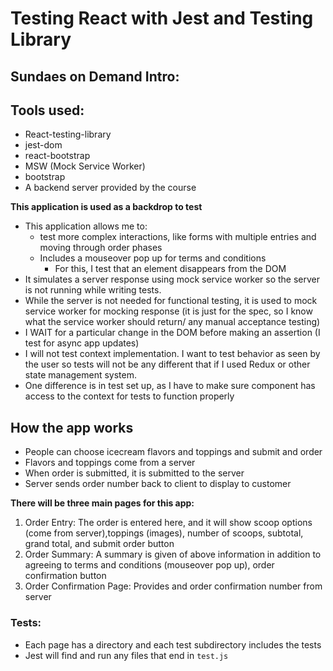 # Testing React with Jest and Testing Library

## Sundaes on Demand Intro:

## Tools used:

- React-testing-library
- jest-dom
- react-bootstrap
- MSW (Mock Service Worker)
- bootstrap
- A backend server provided by the course

**This application is used as a backdrop to test**

- This application allows me to:
  - test more complex interactions, like forms with multiple entries and moving through order phases
  - Includes a mouseover pop up for terms and conditions
    - For this, I test that an element disappears from the DOM
- It simulates a server response using mock service worker so the server is not running while writing tests.
- While the server is not needed for functional testing, it is used to mock service worker for mocking response (it is just for the spec, so I know what the service worker should return/ any manual acceptance testing)
- I WAIT for a particular change in the DOM before making an assertion (I test for async app updates)
- I will not test context implementation. I want to test behavior as seen by the user so tests will not be any different that if I used Redux or other state management system.
- One difference is in test set up, as I have to make sure component has access to the context for tests to function properly


## How the app works

- People can choose icecream flavors and toppings and submit and order
- Flavors and toppings come from a server
- When order is submitted, it is submitted to the server
- Server sends order number back to client to display to customer

**There will be three main pages for this app:**

1) Order Entry: The order is entered here, and it will show scoop options (come from server),toppings (images), number of scoops, subtotal, grand total, and submit order button
2) Order Summary: A summary is given of above information in addition to agreeing to terms and conditions (mouseover pop up), order confirmation button
3) Order Confirmation Page: Provides and order confirmation number from server


### Tests:

- Each page has a directory and each test subdirectory includes the tests
- Jest will find and run any files that end in `test.js`
